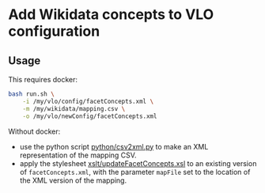# Add Wikidata concepts to VLO configuration

## Usage

This requires docker:

```sh
bash run.sh \
	-i /my/vlo/config/facetConcepts.xml \
	-m /my/wikidata/mapping.csv \
	-o /my/vlo/newConfig/facetConcepts.xml
```

Without docker:
- use the python script [python/csv2xml.py](./python/csv2xml.py)
to make an XML representation of the mapping CSV.
- apply the stylesheet [xslt/updateFacetConcepts.xsl](./xslt/updateFacetConcepts.xsl)
to an existing version of `facetConcepts.xml`, with the parameter `mapFile`
set to the location of the XML version of the mapping.
